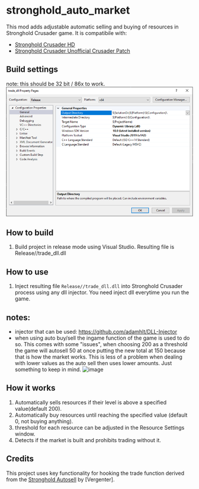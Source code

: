 # stronghold_auto_market
This mod adds adjustable automatic selling and buying of resources in Stronghold Crusader game.
It is compatibile with:
* [Stronghold Crusader HD](https://fireflyworlds.com/games/strongholdcrusader/)
* [Stronghold Crusader Unofficial Crusader Patch](https://github.com/UnofficialCrusaderPatch/UnofficialCrusaderPatch)
## Build settings
note: this should be 32 bit / 86x to work.
![](images/MyVisualStudioSettings.png)
## How to build
1. Build project in release mode using Visual Studio.
Resulting file is Release//trade_dll.dll
## How to use
1. Inject resulting file `Release//trade_dll.dll` into Stronghold Crusader process using any dll injector.
You need inject dll everytime you run the game.

## notes:
- injector that can be used: https://github.com/adamhlt/DLL-Injector
- when using auto buy/sell the ingame function of the game is used to do so. This comes with some "issues", when choosing 200 as a threshold the game will autosell 50 at once putting the new total at 150 because that is how the market works. This is less of a problem when dealing with lower values as the auto sell then uses lower amounts. Just something to keep in mind. 
![image](https://github.com/user-attachments/assets/5df0943a-9dab-455d-b23a-a6904b9bb0ea)

## How it works
1. Automatically sells resources if their level is above a specified value(default 200).
1. Automatically buy resources until reaching the specified value (default 0, not buying anything). 
1. threshold for each resource can be adjusted in the Resource Settings window.
1. Detects if the market is built and prohibits trading without it.

## Credits

This project uses key functionality for hooking the trade function derived from the [Stronghold Autosell](https://github.com/Vergenter/stronghold_autosell) by [Vergenter]. 
